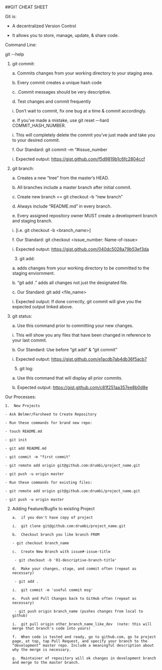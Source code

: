 ##GIT CHEAT SHEET

Git is:

- A decentralized Version Control

- It allows you to store, manage, update, & share code. 

Command Line: 

git <any git command> --help

1.	git commit:

	a.	Commits changes from your working directory to your staging area.

	b.	Every commit creates a unique hash code

	c.	.Commit messages should be very descriptive.

	d.	Test changes and commit frequently 

	i.	Don’t wait to commit, fix one bug at a time & commit accordingly.

	e.	If you’ve made a mistake, use git reset –-hard COMMIT_HASH_NUMBER.

	i.	This will completely delete the commit you’ve just made and take you to your desired commit.

	f.	Our Standard: git commit –m “#issue_number <describe what you did>

	i.	Expected output: https://gist.github.com/f5d9819b1c6fc2804ccf

2.	git branch:

	a.	Creates a new “tree” from the master’s HEAD.

	b.	All branches include a master branch after initial commit.

	c.	Create new branch == git checkout –b “new branch”

	d.	 Always include “README.md” in every branch. 

	e.	Every assigned repository owner MUST create a development branch and staging branch.

	i.	[i.e. git checkout -b <branch_name>]

	f.	Our Standard: git checkout <issue_number: Name-of-issue>

	i.	Expected output: https://gist.github.com/040dc5028a79b53ef3da

	3.	git add:

	a.	adds changes from your working directory to be committed to the staging enviornment.

	b.	“git add .” adds all changes not just the designated file.

	c.	Our Standard: git add <file_name>

	i.	Expected output: If done correctly, git commit will give you the expected output 
	linked above.

4.	git status:

	a.	Use this command prior to committing your new changes. 

	i.	This will show you any files that have been changed in reference to your last commit. 

	b.	Our Standard:  Use before “git add” & “git commit”

	i.	Expected output: https://gist.github.com/e1acdb7ab4db36f5acb7

	5.	git log:

	a.	Use this command that will display all prior commits.

	b.	Expected output: https://gist.github.com/c81f251aa357ee8b0d8e

Our Processes:

	1.	New Projects

	- Ask Belmer/Farsheed to Create Repository

	- Run these commands for brand new repo:

	- touch README.md

	- git init

	- git add README.md

	- git commit -m "first commit"

	- git remote add origin git@github.com:drumbi/project_name.git

	- git push -u origin master

	- Run these commands for existing files:

	- git remote add origin git@github.com:drumbi/project_name.git

	- git push -u origin master

2.	Adding Feature/Bugfix to existing Project

		a.	if you don't have copy of project
	
		i.	git clone git@github.com:drumbi/project_name.git
	
		b.	Checkout branch you like branch FROM
	
		- git checkout branch_name
	
		c.	Create New Branch with issue#-issue-title
	
		 - git checkout -b '01-descriptive-branch-title'
	
		d.	Make your changes, stage, and commit often (repeat as necessary)
	
		 - git add .
	
		i.	git commit -m 'useful commit msg'
	
		e.	Push and Pull Changes back to GitHub often (repeat as necessary)
	
		 - git push origin branch_name (pushes changes from local to github)
	
		i.	git pull origin other_branch_name_like_dev  (note: this will merge that branch's code into yours)
	
		f.	When code is tested and ready, go to github.com, go to project page, at top, tap Pull Request, and specify your branch to the “development” master repo. Include a meaningful description about why the merge is necessary. 
	
		g.	Maintainer of repository will ok changes in development branch and merge to the master branch. 
